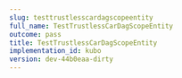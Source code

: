 ```yaml
---
slug: testtrustlesscardagscopeentity
full_name: TestTrustlessCarDagScopeEntity
outcome: pass
title: TestTrustlessCarDagScopeEntity
implementation_id: kubo
version: dev-44b0eaa-dirty
---
```


